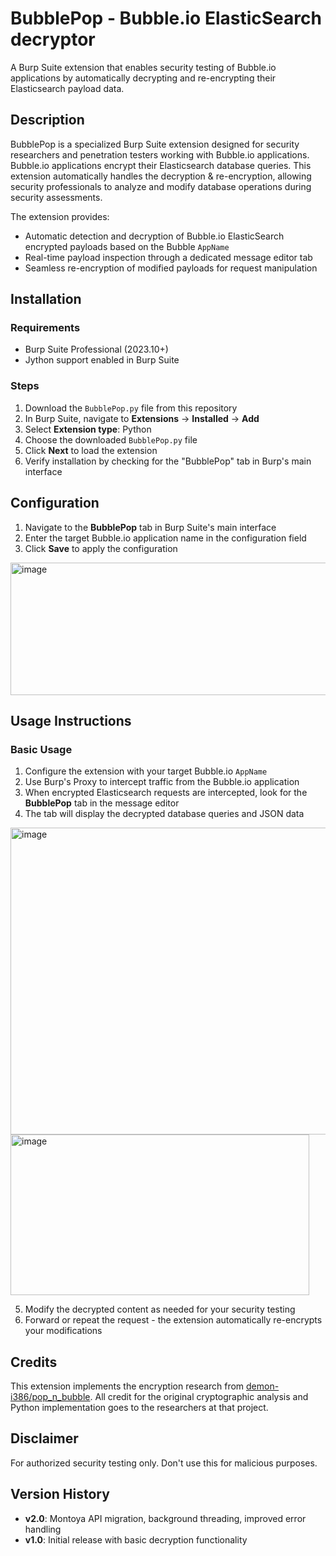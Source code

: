 # BubblePop - Bubble.io ElasticSearch decryptor 

A Burp Suite extension that enables security testing of Bubble.io applications by automatically decrypting and re-encrypting their Elasticsearch payload data.

## Description

BubblePop is a specialized Burp Suite extension designed for security researchers and penetration testers working with Bubble.io applications. Bubble.io applications encrypt their Elasticsearch database queries. This extension automatically handles the decryption & re-encryption, allowing security professionals to analyze and modify database operations during security assessments.

The extension provides:
- Automatic detection and decryption of Bubble.io ElasticSearch encrypted payloads based on the Bubble `AppName`
- Real-time payload inspection through a dedicated message editor tab
- Seamless re-encryption of modified payloads for request manipulation


## Installation

### Requirements
- Burp Suite Professional (2023.10+)
- Jython support enabled in Burp Suite

### Steps
1. Download the `BubblePop.py` file from this repository
2. In Burp Suite, navigate to **Extensions** → **Installed** → **Add**
3. Select **Extension type**: Python
4. Choose the downloaded `BubblePop.py` file
5. Click **Next** to load the extension
6. Verify installation by checking for the "BubblePop" tab in Burp's main interface

## Configuration

1. Navigate to the **BubblePop** tab in Burp Suite's main interface
2. Enter the target Bubble.io application name in the configuration field
3. Click **Save** to apply the configuration

<img width="615" height="212" alt="image" src="https://github.com/user-attachments/assets/e61d7c2a-53b4-4652-b6dd-02c9d1dad3e0" />


## Usage Instructions

### Basic Usage
1. Configure the extension with your target Bubble.io `AppName`
2. Use Burp's Proxy to intercept traffic from the Bubble.io application
3. When encrypted Elasticsearch requests are intercepted, look for the **BubblePop** tab in the message editor
4. The tab will display the decrypted database queries and JSON data

<img width="1037" height="491" alt="image" src="https://github.com/user-attachments/assets/74bfc748-b384-46b1-993c-740e354e22b4" />

<img width="478" height="257" alt="image" src="https://github.com/user-attachments/assets/dd45247d-50a1-4e09-8655-53150de65883" />

5. Modify the decrypted content as needed for your security testing
6. Forward or repeat the request - the extension automatically re-encrypts your modifications



## Credits

This extension implements the encryption research from [demon-i386/pop_n_bubble](https://github.com/demon-i386/pop_n_bubble). All credit for the original cryptographic analysis and Python implementation goes to the researchers at that project.


## Disclaimer

For authorized security testing only. Don't use this for malicious purposes.


## Version History

- **v2.0**: Montoya API migration, background threading, improved error handling
- **v1.0**: Initial release with basic decryption functionality
